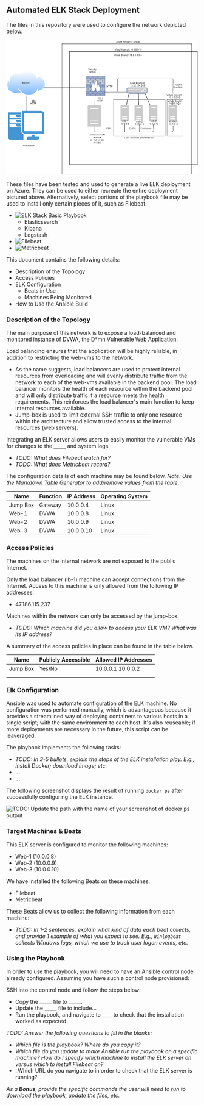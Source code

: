 ## Automated ELK Stack Deployment

The files in this repository were used to configure the network depicted below.

![ELK STACK](Diagrams/elk-stack/elk-stack.png)

These files have been tested and used to generate a live ELK deployment on Azure. They can be used to either recreate the entire deployment pictured above. Alternatively, select portions of the playbook file may be used to install only certain pieces of it, such as Filebeat.

  - ![ELK Stack Basic Playbook](Ansible/elk-playbook.yml)
    - Elasticsearch
    - Kibana
    - Logstash
  - ![Filebeat](Ansible/filebeat-playbook.yml) 
  - ![Metricbeat](Ansible/metricbeat-playbook.yml)

This document contains the following details:
- Description of the Topology
- Access Policies
- ELK Configuration
  - Beats in Use
  - Machines Being Monitored
- How to Use the Ansible Build


### Description of the Topology

The main purpose of this network is to expose a load-balanced and monitored instance of DVWA, the D*mn Vulnerable Web Application.

Load balancing ensures that the application will be highly reliable, in addition to restricting the web-vms to the network.
- As the name suggests, load balancers are used to protect internal resources from overloading and will evenly distribute traffic from the network to each of the web-vms available in the backend pool. The load balancer monitors the health of each resource within the backend pool and will only distribute traffic if a resource meets the health requirements. This reinforces the load balancer's main function to keep internal resources available.
- Jump-box is used to limit external SSH traffic to only one resource within the architecture and allow trusted access to the internal resources (web servers). 

Integrating an ELK server allows users to easily monitor the vulnerable VMs for changes to the _____ and system logs.
- _TODO: What does Filebeat watch for?_
- _TODO: What does Metricbeat record?_

The configuration details of each machine may be found below.
_Note: Use the [Markdown Table Generator](http://www.tablesgenerator.com/markdown_tables) to add/remove values from the table_.

| Name     | Function | IP Address | Operating System |
|----------|----------|------------|------------------|
| Jump Box | Gateway  | 10.0.0.4   | Linux            |
| Web-1    | DVWA     | 10.0.0.8   | Linux            |
| Web-2    | DVWA     | 10.0.0.9   | Linux            |
| Web-3    | DVWA     | 10.0.0.10  | Linux            |

### Access Policies

The machines on the internal network are not exposed to the public Internet. 

Only the load balancer (lb-1) machine can accept connections from the Internet. Access to this machine is only allowed from the following IP addresses:
- 	47.186.115.237

Machines within the network can only be accessed by the jump-box.
- _TODO: Which machine did you allow to access your ELK VM? What was its IP address?_

A summary of the access policies in place can be found in the table below.

| Name     | Publicly Accessible | Allowed IP Addresses |
|----------|---------------------|----------------------|
| Jump Box | Yes/No              | 10.0.0.1 10.0.0.2    |
|          |                     |                      |
|          |                     |                      |

### Elk Configuration

Ansible was used to automate configuration of the ELK machine. No configuration was performed manually, which is advantageous because it provides a streamlined way of deploying containers to various hosts in a single script; with the same environment to each host. It's also reuseable; if more deployments are necessary in the future, this script can be leaveraged.

The playbook implements the following tasks:
- _TODO: In 3-5 bullets, explain the steps of the ELK installation play. E.g., install Docker; download image; etc._
- ...
- ...

The following screenshot displays the result of running `docker ps` after successfully configuring the ELK instance.

![TODO: Update the path with the name of your screenshot of docker ps output](Images/docker_ps_output.png)

### Target Machines & Beats
This ELK server is configured to monitor the following machines:
- Web-1 (10.0.0.8)
- Web-2 (10.0.0.9)
- Web-3 (10.0.0.10)

We have installed the following Beats on these machines:
- Filebeat
- Metricbeat

These Beats allow us to collect the following information from each machine:
- _TODO: In 1-2 sentences, explain what kind of data each beat collects, and provide 1 example of what you expect to see. E.g., `Winlogbeat` collects Windows logs, which we use to track user logon events, etc._

### Using the Playbook
In order to use the playbook, you will need to have an Ansible control node already configured. Assuming you have such a control node provisioned: 

SSH into the control node and follow the steps below:
- Copy the _____ file to _____.
- Update the _____ file to include...
- Run the playbook, and navigate to ____ to check that the installation worked as expected.

_TODO: Answer the following questions to fill in the blanks:_
- _Which file is the playbook? Where do you copy it?_
- _Which file do you update to make Ansible run the playbook on a specific machine? How do I specify which machine to install the ELK server on versus which to install Filebeat on?_
- _Which URL do you navigate to in order to check that the ELK server is running?

_As a **Bonus**, provide the specific commands the user will need to run to download the playbook, update the files, etc._
